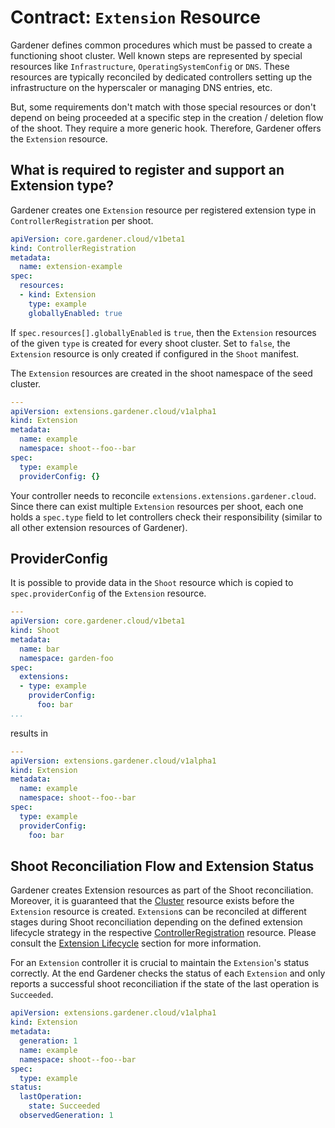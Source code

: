# Contract: `Extension` Resource

Gardener defines common procedures which must be passed to create a functioning shoot cluster. Well known steps are represented by special resources like `Infrastructure`, `OperatingSystemConfig` or `DNS`. These resources are typically reconciled by dedicated controllers setting up the infrastructure on the hyperscaler or managing DNS entries, etc.

But, some requirements don't match with those special resources or don't depend on being proceeded at a specific step in the creation / deletion flow of the shoot. They require a more generic hook. Therefore, Gardener offers the `Extension` resource.

## What is required to register and support an Extension type?

Gardener creates one `Extension` resource per registered extension type in `ControllerRegistration` per shoot.

```yaml
apiVersion: core.gardener.cloud/v1beta1
kind: ControllerRegistration
metadata:
  name: extension-example
spec:
  resources:
  - kind: Extension
    type: example
    globallyEnabled: true
```

If `spec.resources[].globallyEnabled` is `true`, then the `Extension` resources of the given `type` is created for every shoot cluster. Set to `false`, the `Extension` resource is only created if configured in the `Shoot` manifest.

The `Extension` resources are created in the shoot namespace of the seed cluster.

```yaml
---
apiVersion: extensions.gardener.cloud/v1alpha1
kind: Extension
metadata:
  name: example
  namespace: shoot--foo--bar
spec:
  type: example
  providerConfig: {}
```

Your controller needs to reconcile `extensions.extensions.gardener.cloud`. Since there can exist multiple `Extension` resources per shoot, each one holds a `spec.type` field to let controllers check their responsibility (similar to all other extension resources of Gardener).

## ProviderConfig

It is possible to provide data in the `Shoot` resource which is copied to `spec.providerConfig` of the `Extension` resource.

```yaml
---
apiVersion: core.gardener.cloud/v1beta1
kind: Shoot
metadata:
  name: bar
  namespace: garden-foo
spec:
  extensions:
  - type: example
    providerConfig:
      foo: bar
...
```

results in

```yaml
---
apiVersion: extensions.gardener.cloud/v1alpha1
kind: Extension
metadata:
  name: example
  namespace: shoot--foo--bar
spec:
  type: example
  providerConfig:
    foo: bar
```

## Shoot Reconciliation Flow and Extension Status

Gardener creates Extension resources as part of the Shoot reconciliation. Moreover, it is guaranteed that the [Cluster](cluster.md) resource exists before the `Extension` resource is created. `Extension`s can be reconciled at different stages during Shoot reconciliation depending on the defined extension lifecycle strategy in the respective [ControllerRegistration](controllerregistration.md) resource. Please consult the [Extension Lifecycle](controllerregistration.md#extension-lifecycle) section for more information.

For an `Extension` controller it is crucial to maintain the `Extension`'s status correctly. At the end Gardener checks the status of each `Extension` and only reports a successful shoot reconciliation if the state of the last operation is `Succeeded`.

```yaml
apiVersion: extensions.gardener.cloud/v1alpha1
kind: Extension
metadata:
  generation: 1
  name: example
  namespace: shoot--foo--bar
spec:
  type: example
status:
  lastOperation:
    state: Succeeded
  observedGeneration: 1
```
